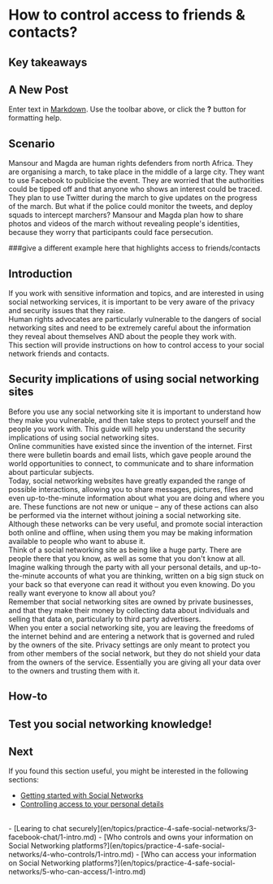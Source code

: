 # How to control access to friends &amp; contacts?
## Key takeaways
## A New Post

Enter text in [Markdown](http://daringfireball.net/projects/markdown/). Use the toolbar above, or click the **?** button for formatting help.


## Scenario
Mansour and Magda are human rights defenders from north Africa. They are organising a march, to take place in the middle of a large city. They want to use Facebook to publicise the event. They are worried that the authorities could be tipped off and that anyone who shows an interest could be traced. They plan to use Twitter during the march to give updates on the progress of the march. But what if the police could monitor the tweets, and deploy squads to intercept marchers? Mansour and Magda plan how to share photos and videos of the march without revealing people's identities, because they worry that participants could face persecution.

###give a different example here that highlights access to friends/contacts

## Introduction
If you work with sensitive information and topics, and are interested in using social networking services, it is important to be very aware of the privacy and security issues that they raise.
<br>
Human rights advocates are particularly vulnerable to the dangers of social networking sites and need to be extremely careful about the information they reveal about themselves AND about the people they work with.
<br>
This section will provide instructions on how to control access to your social network friends and contacts.


## Security implications of using social networking sites
Before you use any social networking site it is important to understand how they make you vulnerable, and then take steps to protect yourself and the people you work with. This guide will help you understand the security implications of using social networking sites.
<br>
Online communities have existed since the invention of the internet. First there were bulletin boards and email lists, which gave people around the world opportunities to connect, to communicate and to share information about particular subjects.
<br>
Today, social networking websites have greatly expanded the range of possible interactions, allowing you to share messages, pictures, files and even up-to-the-minute information about what you are doing and where you are. These functions are not new or unique – any of these actions can also be performed via the internet without joining a social networking site.
<br>
Although these networks can be very useful, and promote social interaction both online and offline, when using them you may be making information available to people who want to abuse it.
<br>
Think of a social networking site as being like a huge party. There are people there that you know, as well as some that you don't know at all. Imagine walking through the party with all your personal details, and up-to-the-minute accounts of what you are thinking, written on a big sign stuck on your back so that everyone can read it without you even knowing. Do you really want everyone to know all about you?
<br>
Remember that social networking sites are owned by private businesses, and that they make their money by collecting data about individuals and selling that data on, particularly to third party advertisers.
<br>
When you enter a social networking site, you are leaving the freedoms of the internet behind and are entering a network that is governed and ruled by the owners of the site. Privacy settings are only meant to protect you from other members of the social network, but they do not shield your data from the owners of the service. Essentially you are giving all your data over to the owners and trusting them with it.


## How-to


## Test you social networking knowledge!


## Next
If you found this section useful, you might be interested in the following sections:
- [Getting started with Social Networks](en/topics/practice-4-safe-social-networks/0-getting-started/1-intro-hrd.md)
- [Controlling access to your personal details](en/topics/practice-4-safe-social-networks/2-access-personal-details/1-intro.md)
<br>
- [Learing to chat securely](en/topics/practice-4-safe-social-networks/3-facebook-chat/1-intro.md)
- [Who controls and owns your information on Social Networking platforms?](en/topics/practice-4-safe-social-networks/4-who-controls/1-intro.md)
- [Who can access your information on Social Networking platforms?](en/topics/practice-4-safe-social-networks/5-who-can-access/1-intro.md)

